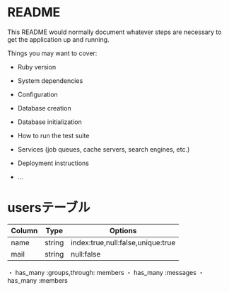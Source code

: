 # README

This README would normally document whatever steps are necessary to get the
application up and running.

Things you may want to cover:

* Ruby version

* System dependencies

* Configuration

* Database creation

* Database initialization

* How to run the test suite

* Services (job queues, cache servers, search engines, etc.)

* Deployment instructions

* ...


# usersテーブル

|Column|Type|Options|
|------|----|-------|
|name|string|index:true,null:false,unique:true|
|mail|string|null:false|

・ has_many :groups,through: members
・ has_many :messages
・ has_many :members



